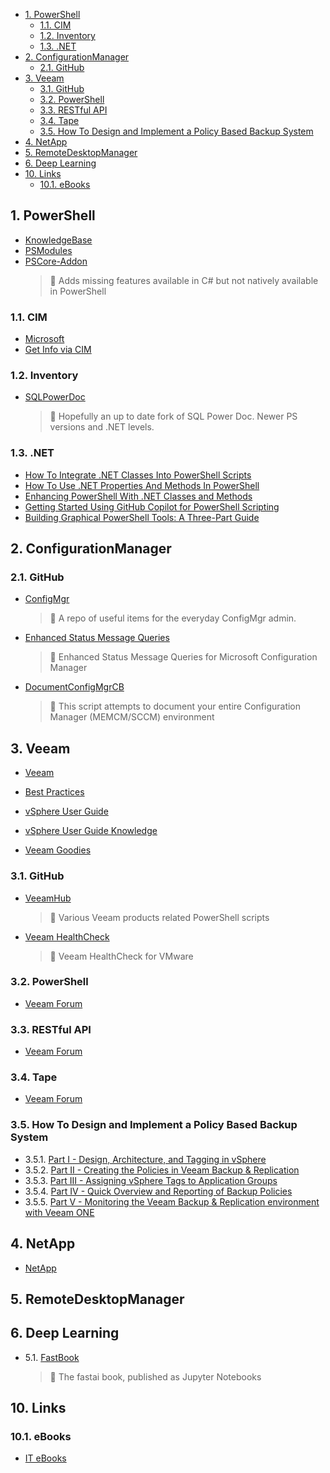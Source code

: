 
- [1. PowerShell](#1-powershell)
  - [1.1. CIM](#11-cim)
  - [1.2. Inventory](#12-inventory)
  - [1.3. .NET](#13-net)
- [2. ConfigurationManager](#2-configurationmanager)
  - [2.1. GitHub](#21-github)
- [3. Veeam](#3-veeam)
  - [3.1. GitHub](#31-github)
  - [3.2. PowerShell](#32-powershell)
  - [3.3. RESTful API](#33-restful-api)
  - [3.4. Tape](#34-tape)
  - [3.5. How To Design and Implement a Policy Based Backup System](#35-how-to-design-and-implement-a-policy-based-backup-system)
- [4. NetApp](#4-netapp)
- [5. RemoteDesktopManager](#5-remotedesktopmanager)
- [6. Deep Learning](#6-deep-learning)
- [10. Links](#10-links)
  - [10.1. eBooks](#101-ebooks)

## 1. PowerShell

- [KnowledgeBase](Links/PowerShell%20Links.md)
- [PSModules](Links/PSModules.md)
- [PSCore-Addon](https://github.com/Thamielis/PSCore-Addon)
    > :memo: Adds missing features available in C# but not natively available in PowerShell

### 1.1. CIM

- [Microsoft](https://github.com/Thamielis/Microsoft)
- [Get Info via CIM](<https://github.com/Thamielis/Microsoft/Get info via CIM.ps1>)

### 1.2. Inventory

- [SQLPowerDoc](https://github.com/Thamielis/SQLPowerDoc)
    > :memo: Hopefully an up to date fork of SQL Power Doc. Newer PS versions and .NET levels.

### 1.3. .NET

- [How To Integrate .NET Classes Into PowerShell Scripts](https://www.itprotoday.com/powershell/how-to-integrate-net-classes-into-powershell-scripts)
- [How To Use .NET Properties And Methods In PowerShell](https://www.itprotoday.com/powershell/how-to-use-net-properties-and-methods-in-powershell)
- [Enhancing PowerShell With .NET Classes and Methods](https://www.itprotoday.com/powershell/enhancing-powershell-with-net-classes-and-methods)
- [Getting Started Using GitHub Copilot for PowerShell Scripting](https://www.itprotoday.com/powershell/getting-started-using-github-copilot-for-powershell-scripting)
- [Building Graphical PowerShell Tools: A Three-Part Guide](https://www.itprotoday.com/powershell/building-graphical-powershell-tools-a-three-part-guide)

## 2. ConfigurationManager

### 2.1. GitHub

- [ConfigMgr](https://github.com/Thamielis/ConfigMgr)
    > :memo: A repo of useful items for the everyday ConfigMgr admin.

- [Enhanced Status Message Queries](https://github.com/Thamielis/EnhancedAuditStatusMsgQueries)
    > :memo: Enhanced Status Message Queries for Microsoft Configuration Manager

- [DocumentConfigMgrCB](https://github.com/Thamielis/DocumentConfigMgrCB)
    > :memo: This script attempts to document your entire Configuration Manager (MEMCM/SCCM) environment

## 3. Veeam

- [Veeam](<Links/Veeam Links.md>)
  
- [Best Practices](<Knowledge/Veeam/Best Practices/index>)
- [vSphere User Guide](https://helpcenter.veeam.com/docs/backup/vsphere/overview.html?ver=120)
- [vSphere User Guide Knowledge](<Knowledge/Veeam/vSphere User Guide/index>)
  
- [Veeam Goodies](https://rhyshammond.com/veeam-goodies/)

### 3.1. GitHub

- [VeeamHub](https://github.com/Thamielis/VeeamHub)
    > :memo: Various Veeam products related PowerShell scripts
- [Veeam HealthCheck](https://github.com/VeeamHub/veeam-healthcheck)
    > :memo: Veeam HealthCheck for VMware

### 3.2. PowerShell

- [Veeam Forum](https://forums.veeam.com/powershell-f26)

### 3.3. RESTful API

- [Veeam Forum](https://forums.veeam.com/restful-api-f30)

### 3.4. Tape

- [Veeam Forum](https://forums.veeam.com/tape-f29)

### 3.5. How To Design and Implement a Policy Based Backup System

- 3.5.1. [Part I - Design, Architecture, and Tagging in vSphere](https://jorgedelacruz.uk/2020/03/09/veeam-how-to-design-and-implement-a-backup-system-based-on-sla-policies-part-i-design-architecture-and-tagging-in-vsphere/)
- 3.5.2. [Part II - Creating the Policies in Veeam Backup & Replication](https://jorgedelacruz.uk/2020/03/10/veeam-how-to-design-and-implement-a-policy-based-backup-system-part-ii-creating-the-policies-in-veeam-backup-replication/)
- 3.5.3. [Part III - Assigning vSphere Tags to Application Groups](https://jorgedelacruz.uk/2020/03/11/veeam-how-to-design-and-deploy-a-backup-system-based-on-sla-policies-part-iii-assigning-vsphere-tags-to-application-groups/)
- 3.5.4. [Part IV - Quick Overview and Reporting of Backup Policies](https://jorgedelacruz.uk/2020/03/12/veeam-how-to-design-and-implement-a-backup-system-based-on-sla-policies-part-iv-quick-overview-and-reporting-of-backup-policies/)
- 3.5.5. [Part V - Monitoring the Veeam Backup & Replication environment with Veeam ONE](https://jorgedelacruz.uk/2020/03/13/veeam-how-to-design-and-implement-a-policy-based-sla-backup-system-part-v-monitoring-the-veeam-backup-replication-environment-with-veeam-one/)

## 4. NetApp

- [NetApp](Links/NetApp.md)

## 5. RemoteDesktopManager

## 6. Deep Learning

- 5.1. [FastBook](https://github.com/fastai/fastbook)
    > :memo: The fastai book, published as Jupyter Notebooks

## 10. Links

### 10.1. eBooks

- [IT eBooks](https://it-ebooks.info/)
